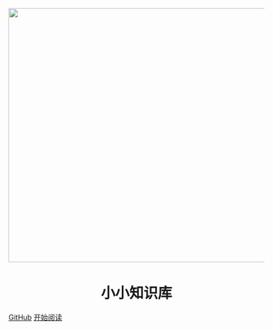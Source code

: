 <p align="center">
<img src="https://dyzzz.oss-cn-beijing.aliyuncs.com/img/github-blog-cover.jpg" width="700" height="500"/>
</p>
<h1 align="center">小小知识库</h1>

[GitHub](https://github.com/dongyzzzz/)
[开始阅读](./docs/a-1demo.md)



